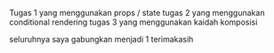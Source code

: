 Tugas 1 yang menggunakan props / state
tugas 2 yang menggunakan conditional rendering
tugas 3 yang menggunakan kaidah komposisi

seluruhnya saya gabungkan menjadi 1 terimakasih
